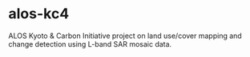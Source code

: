 # alos-kc4
ALOS Kyoto &amp; Carbon Initiative project on land use/cover mapping and change detection using L-band SAR mosaic data.

